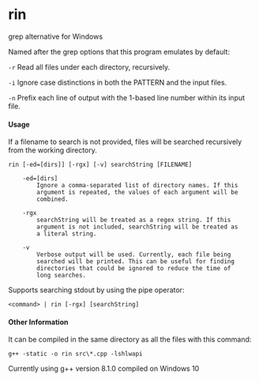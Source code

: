 # rin

grep alternative for Windows

Named after the grep options that this program emulates by default:

`-r` Read all files under each directory, recursively.

`-i` Ignore case distinctions in both the PATTERN and the input files.

`-n` Prefix each line of output with the 1-based line number within its input file.

#### Usage

If a filename to search is not provided, files will be searched recursively from the working directory.

    rin [-ed=[dirs]] [-rgx] [-v] searchString [FILENAME]

        -ed=[dirs]
            Ignore a comma-separated list of directory names. If this
            argument is repeated, the values of each argument will be
            combined.

        -rgx
            searchString will be treated as a regex string. If this
            argument is not included, searchString will be treated as
            a literal string.

        -v
            Verbose output will be used. Currently, each file being
            searched will be printed. This can be useful for finding
            directories that could be ignored to reduce the time of
            long searches.

Supports searching stdout by using the pipe operator:

    <command> | rin [-rgx] [searchString]

#### Other Information

It can be compiled in the same directory as all the files with this command:

    g++ -static -o rin src\*.cpp -lshlwapi

Currently using g++ version 8.1.0 compiled on Windows 10
